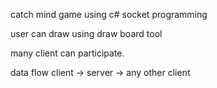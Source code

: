 catch mind game using c# socket programming

user can draw using draw board tool

many client can participate.

data flow 
client -> server -> any other client
